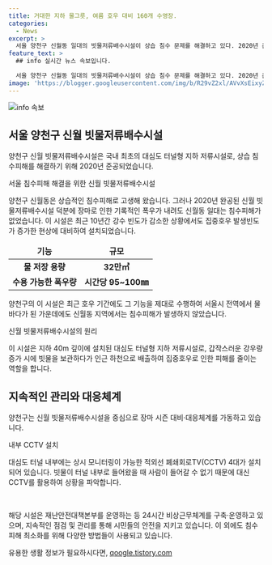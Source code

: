 ```yaml
---
title: 거대한 지하 물그릇, 여름 호우 대비 160개 수영장.
categories:
  - News
excerpt: >
  서울 양천구 신월동 일대의 빗물저류배수시설이 상습 침수 문제를 해결하고 있다. 2020년 준공된 신월 빗물저류배수시설은 국내 최초의 대심도 터널형 지하 저류시설로, 장마 기간에도 물이 쏟아져도 침수피해가 없었다. 총 저수용량은 수영장 160개 분량에 달하며, 도로 침수피해를 예방하기 위한 다양한 방안과 함께 대규모 침수 대응시설 설치가 추진 중이다. 이러한 노력들이 수백 건의 가정과 상가를 지키며 장마 기간에 안전을 보장하고 있다.
feature_text: >
  ## info 실시간 뉴스 속보입니다.

  서울 양천구 신월동 일대의 빗물저류배수시설이 상습 침수 문제를 해결하고 있다. 2020년 준공된 신월 빗물저류배수시설은 국내 최초의 대심도 터널형 지하 저류시설로, 장마 기간에도 물이 쏟아져도 침수피해가 없었다. 총 저수용량은 수영장 160개 분량에 달하며, 도로 침수피해를 예방하기 위한 다양한 방안과 함께 대규모 침수 대응시설 설치가 추진 중이다. 이러한 노력들이 수백 건의 가정과 상가를 지키며 장마 기간에 안전을 보장하고 있다.
image: 'https://blogger.googleusercontent.com/img/b/R29vZ2xl/AVvXsEixyZcFfHzMRdzZMjFBmAUKJYCLCGyLL1o632UiGVXcaFdKo_bkvkuCioo0uUKlGfBVcT3P84aROyZIXSBEx3Aw5nCQ3pTgDom1WDC4m8eifvWiAmWEEVb4x6G_l8C0QH225ldMjyaFvpxGEBGNO37VmDTDMHGhJPq73UglMfDca1-0aw/s1600/blogspot.png'
---
```


<p><img src="https://blogger.googleusercontent.com/img/b/R29vZ2xl/AVvXsEixyZcFfHzMRdzZMjFBmAUKJYCLCGyLL1o632UiGVXcaFdKo_bkvkuCioo0uUKlGfBVcT3P84aROyZIXSBEx3Aw5nCQ3pTgDom1WDC4m8eifvWiAmWEEVb4x6G_l8C0QH225ldMjyaFvpxGEBGNO37VmDTDMHGhJPq73UglMfDca1-0aw/s1600/blogspot.png" alt="info 속보" /></p>

<h2 data-ke-size="size26">서울 양천구 신월 빗물저류배수시설</h2>

<p>양천구 신월 빗물저류배수시설은 국내 최초의 대심도 터널형 지하 저류시설로, 상습 침수피해를 해결하기 위해 2020년 준공되었습니다.</p>

<p data-ke-size="size16">서울 침수피해 해결을 위한 신월 빗물저류배수시설</p>

<p>양천구 신월동은 상습적인 침수피해로 고생해 왔습니다. 그러나 2020년 완공된 신월 빗물저류배수시설 덕분에 장마로 인한 기록적인 폭우가 내려도 신월동 일대는 침수피해가 없었습니다. 이 시설은 최근 10년간 강수 빈도가 감소한 상황에서도 집중호우 발생빈도가 증가한 현상에 대비하여 설치되었습니다.</p>

<table>
<thead>
<tr>
<td style="text-align: center; height: 17px;"><b>기능</b></td>
<td style="text-align: center; height: 17px;"><b>규모</b></td>
</tr>
</thead>
<tbody>
<tr>
<td style="text-align: center; height: 17px;"><b>물 저장 용량</b></td>
<td style="text-align: center; height: 17px;"><b>32만㎥</b></td>
</tr>
<tr>
<td style="text-align: center; height: 17px;"><b>수용 가능한 폭우량</b></td>
<td style="text-align: center; height: 17px;"><b>시간당 95~100㎜</b></td>
</tr>
</tbody>
</table>

<p>양천구의 이 시설은 최근 호우 기간에도 그 기능을 제대로 수행하여 서울시 전역에서 물바다가 된 가운데에도 신월동 지역에서는 침수피해가 발생하지 않았습니다.</p>

<p data-ke-size="size16">신월 빗물저류배수시설의 원리</p>

<p>이 시설은 지하 40m 깊이에 설치된 대심도 터널형 지하 저류시설로, 갑작스러운 강우량 증가 시에 빗물을 보관하다가 인근 하천으로 배출하여 집중호우로 인한 피해를 줄이는 역할을 합니다.</p>

<h2 data-ke-size="size26">지속적인 관리와 대응체계</h2>

<p>양천구는 신월 빗물저류배수시설을 중심으로 장마 시즌 대비·대응체계를 가동하고 있습니다.</p>

<p data-ke-size="size16">내부 CCTV 설치</p>

<p>대심도 터널 내부에는 상시 모니터링이 가능한 적외선 폐쇄회로TV(CCTV) 4대가 설치되어 있습니다. 빗물이 터널 내부로 들어왔을 때 사람이 들어갈 수 없기 때문에 대신 CCTV를 활용하여 상황을 파악합니다.</p>

<p data-ke-size="size16">&nbsp;</p>

<p>해당 시설은 재난안전대책본부를 운영하는 등 24시간 비상근무체계를 구축·운영하고 있으며, 지속적인 점검 및 관리를 통해 시민들의 안전을 지키고 있습니다. 이 외에도 침수피해 최소화를 위해 다양한 방법들이 사용되고 있습니다.</p>
유용한 생활 정보가 필요하시다면, <a href="https://qoogle.tistory.com" rel="dofollow">qoogle.tistory.com</a>


